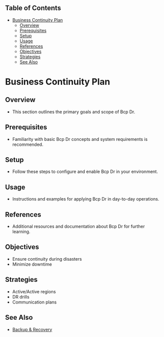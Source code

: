 <!-- START doctoc generated TOC please keep comment here to allow auto update -->
<!-- DON'T EDIT THIS SECTION, INSTEAD RE-RUN doctoc TO UPDATE -->
## Table of Contents

- [Business Continuity Plan](#business-continuity-plan)
  - [Overview](#overview)
  - [Prerequisites](#prerequisites)
  - [Setup](#setup)
  - [Usage](#usage)
  - [References](#references)
  - [Objectives](#objectives)
  - [Strategies](#strategies)
  - [See Also](#see-also)

<!-- END doctoc generated TOC please keep comment here to allow auto update -->

# Business Continuity Plan

## Overview
- This section outlines the primary goals and scope of Bcp Dr.

## Prerequisites
- Familiarity with basic Bcp Dr concepts and system requirements is recommended.

## Setup
- Follow these steps to configure and enable Bcp Dr in your environment.

## Usage
- Instructions and examples for applying Bcp Dr in day-to-day operations.

## References
- Additional resources and documentation about Bcp Dr for further learning.


## Objectives
- Ensure continuity during disasters
- Minimize downtime

## Strategies
- Active/Active regions
- DR drills
- Communication plans

## See Also
- [Backup & Recovery](BACKUP_RECOVERY.md)
